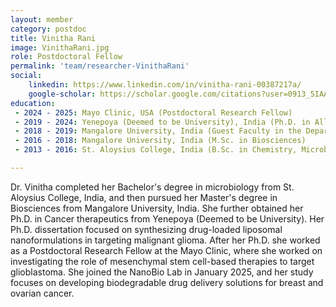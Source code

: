 ```yaml
---
layout: member
category: postdoc
title: Vinitha Rani
image: VinithaRani.jpg
role: Postdoctoral Fellow
permalink: 'team/researcher-VinithaRani'
social:
    linkedin: https://www.linkedin.com/in/vinitha-rani-00387217a/
    google-scholar: https://scholar.google.com/citations?user=0913_5IAAAAJ&hl=en&oi=ao
education:
 - 2024 - 2025: Mayo Clinic, USA (Postdoctoral Research Fellow)
 - 2019 - 2024: Yenepoya (Deemed to be University), India (Ph.D. in Allied Health and Basic Sciences)
 - 2018 - 2019: Mangalore University, India (Guest Faculty in the Department of Food Science and Nutrition)
 - 2016 - 2018: Mangalore University, India (M.Sc. in Biosciences)
 - 2013 - 2016: St. Aloysius College, India (B.Sc. in Chemistry, Microbiology, Zoology)

---
```


Dr. Vinitha completed her Bachelor's degree in microbiology from St. Aloysius College, India, and then pursued her Master's degree in Biosciences from Mangalore University, India. She further obtained her Ph.D. in Cancer therapeutics from Yenepoya (Deemed to be University). Her Ph.D. dissertation focused on synthesizing drug-loaded liposomal nanoformulations in targeting malignant glioma. After her Ph.D. she worked as a Postdoctoral Research Fellow at the Mayo Clinic, where she worked on investigating the role of mesenchymal stem cell-based therapies to target glioblastoma. She joined the NanoBio Lab in January 2025, and her study focuses on developing biodegradable drug delivery solutions for breast and ovarian cancer.
